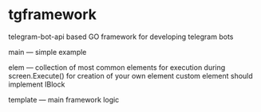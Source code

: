 # tgframework
telegram-bot-api based GO framework for developing telegram bots


main — simple example

elem — collection of most common elements for execution during screen.Execute()
for creation of your own element custom element should implement IBlock

template — main framework logic
